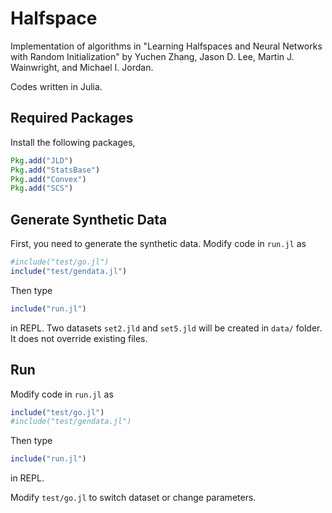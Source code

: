 # Halfspace

Implementation of algorithms in "Learning Halfspaces and Neural Networks with Random Initialization" 
by Yuchen Zhang, Jason D. Lee, Martin J. Wainwright, and Michael I. Jordan.

Codes written in Julia.

## Required Packages

Install the following packages,
```julia
Pkg.add("JLD")
Pkg.add("StatsBase")
Pkg.add("Convex")
Pkg.add("SCS")
```

## Generate Synthetic Data

First, you need to generate the synthetic data.
Modify code in `run.jl` as
```julia
#include("test/go.jl")
include("test/gendata.jl")
```
Then type
```julia
include("run.jl")
```
in REPL.
Two datasets `set2.jld` and `set5.jld` will be created in `data/` folder.
It does not override existing files.

## Run

Modify code in `run.jl` as
```julia
include("test/go.jl")
#include("test/gendata.jl")
```
Then type
```julia
include("run.jl")
```
in REPL.

Modify `test/go.jl` to switch dataset or change parameters.

